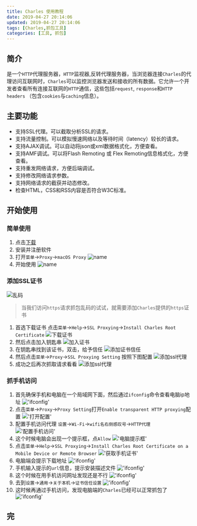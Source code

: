 ```yaml
---
title: Charles 使用教程
date: 2019-04-27 20:14:06
updated: 2019-04-27 20:14:06
tags: [Charles,抓包工具]
categories: [工具, 抓包]
---
```


## 简介
是一个`HTTP`代理服务器，`HTTP`监视器,反转代理服务器，当浏览器连接`Charles`的代理访问互联网时，`Charles`可以监控浏览器发送和接收的所有数据。它允许一个开发者查看所有连接互联网的`HTTP`通信，这些包括`request`, `response`和`HTTP headers` （包含`cookies`与`caching`信息）。
<!-- more -->
## 主要功能
* 支持SSL代理。可以截取分析SSL的请求。
* 支持流量控制。可以模拟慢速网络以及等待时间（latency）较长的请求。
* 支持AJAX调试。可以自动将json或xml数据格式化，方便查看。
* 支持AMF调试。可以将Flash Remoting 或 Flex Remoting信息格式化，方便查看。
* 支持重发网络请求，方便后端调试。
* 支持修改网络请求参数。
* 支持网络请求的截获并动态修改。
* 检查HTML，CSS和RSS内容是否符合W3C标准。

## 开始使用
### 简单使用
1. 点击[下载](http://www.baidu.com)
2. 安装并注册软件
3. 打开`菜单`->`Proxy`->`macOS Proxy`
![name](https://github.com/lightWey/notebook/blob/master/imageHost/2018/04/27/1524808380.png?raw=true, '安装页面')
4. 开始使用
![name](https://github.com/lightWey/notebook/blob/master/imageHost/2018/04/27/1524809040.png?raw=true,'开始使用')
### 添加SSL证书
![乱码](https://github.com/lightWey/notebook/blob/master/imageHost/2018/04/27/1524809044.png?raw=true)
> 当我们访问`https`请求抓包乱码的试试，就需要添加`Charles`提供的`https`证书
 
1. 首选下载证书 点击`菜单`->`Help`->`SSL Proxying`->`Install Charles Root Certificate`
![下载证书](https://github.com/lightWey/notebook/blob/master/imageHost/2018/04/27/1524809043.png?raw=true)
2. 然后点击加入钥匙串
![加入证书](https://github.com/lightWey/notebook/blob/master/imageHost/2018/04/27/1524809045.png?raw=true)
3. 在钥匙串找到该证书，双击，给予信任
![添加证书信任](https://github.com/lightWey/notebook/blob/master/imageHost/2018/04/27/1524809041.png?raw=true)
4. 然后点击`菜单`->`Proxy`->`SSL Proxying Setting` 按照下图配置
![添加ssl代理](https://github.com/lightWey/notebook/blob/master/imageHost/2018/04/27/1524809042.png?raw=true)
5. 成功之后再次抓取请求看看
![添加ssl代理](https://github.com/lightWey/notebook/blob/master/imageHost/2018/04/27/1524809047.png?raw=true)

### 抓手机访问
1. 首先确保手机和电脑在一个局域网下面，然后通过`ifconfig`命令查看电脑ip地址
!['ifconfig'](https://github.com/lightWey/notebook/blob/master/imageHost/2018/04/27/1524809053.png?raw=true)
2. 点击`菜单`->`Proxy`->`Proxy Setting`打开`Enable transparent HTTP proxying`配置
!['打开配置'](https://github.com/lightWey/notebook/blob/master/imageHost/2018/04/27/1524809054.png?raw=true)
3. 配置手机访问代理 `设置`->`Wi-Fi`->`wifi名右侧感叹号`->`HTTP代理`
!['配置手机访问'](https://github.com/lightWey/notebook/blob/master/imageHost/2018/04/27/1524809054.jpeg?raw=true)
4. 这个时候电脑会出现一个提示框，点`Allow`
!['电脑提示框'](https://github.com/lightWey/notebook/blob/master/imageHost/2018/04/27/1524809051.png?raw=true)
5. 点击`菜单`->`Help`->`SSL Proxying`->`Install Charles Root Certificate on a Mobile Device or Remote Browser`
!['获取手机证书'](https://github.com/lightWey/notebook/blob/master/imageHost/2018/04/27/1524809055.png?raw=true)
6. 电脑端会提示下载地址
!['ifconfig'](https://github.com/lightWey/notebook/blob/master/imageHost/2018/04/27/1524809052.png?raw=true)
7. 手机输入提示的`url`信息，提示安装描述文件
!['ifconfig'](https://github.com/lightWey/notebook/blob/master/imageHost/2018/04/27/1524809049.png?raw=true)
8. 这个时候在用手机访问网址发现还是不行
!['ifconfig'](https://github.com/lightWey/notebook/blob/master/imageHost/2018/04/27/1524809048.png?raw=true)
9. 去到`设置`->`通用`->`关于本机`->`证书信任设置`
!['ifconfig'](https://github.com/lightWey/notebook/blob/master/imageHost/2018/04/27/1524809050.png?raw=true)
10. 这时候再通过手机访问，发现电脑端的`Charles`已经可以正常抓包了
!['ifconfig'](https://github.com/lightWey/notebook/blob/master/imageHost/2018/04/27/1524809056.png?raw=true)
## 完